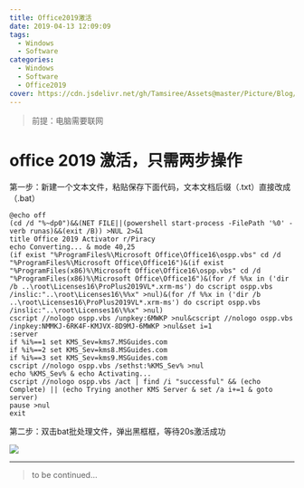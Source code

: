 ```yaml
---
title: Office2019激活
date: 2019-04-13 12:09:09
tags:
  - Windows
  - Software
categories:
  - Windows
  - Software
  - Office2019
cover: https://cdn.jsdelivr.net/gh/Tamsiree/Assets@master/Picture/Blog/Cover/wallhaven-md3vjm.jpg
---
```

> 前提：电脑需要联网

# office 2019 激活，只需两步操作

第一步：新建一个文本文件，粘贴保存下面代码，文本文档后缀（.txt）直接改成（.bat）

```dos
@echo off
(cd /d "%~dp0")&&(NET FILE||(powershell start-process -FilePath '%0' -verb runas)&&(exit /B)) >NUL 2>&1
title Office 2019 Activator r/Piracy
echo Converting... & mode 40,25
(if exist "%ProgramFiles%\Microsoft Office\Office16\ospp.vbs" cd /d "%ProgramFiles%\Microsoft Office\Office16")&(if exist "%ProgramFiles(x86)%\Microsoft Office\Office16\ospp.vbs" cd /d "%ProgramFiles(x86)%\Microsoft Office\Office16")&(for /f %%x in ('dir /b ..\root\Licenses16\ProPlus2019VL*.xrm-ms') do cscript ospp.vbs /inslic:"..\root\Licenses16\%%x" >nul)&(for /f %%x in ('dir /b ..\root\Licenses16\ProPlus2019VL*.xrm-ms') do cscript ospp.vbs /inslic:"..\root\Licenses16\%%x" >nul)
cscript //nologo ospp.vbs /unpkey:6MWKP >nul&cscript //nologo ospp.vbs /inpkey:NMMKJ-6RK4F-KMJVX-8D9MJ-6MWKP >nul&set i=1
:server
if %i%==1 set KMS_Sev=kms7.MSGuides.com
if %i%==2 set KMS_Sev=kms8.MSGuides.com
if %i%==3 set KMS_Sev=kms9.MSGuides.com
cscript //nologo ospp.vbs /sethst:%KMS_Sev% >nul
echo %KMS_Sev% & echo Activating...
cscript //nologo ospp.vbs /act | find /i "successful" && (echo Complete) || (echo Trying another KMS Server & set /a i+=1 & goto server)
pause >nul
exit
```

第二步：双击bat批处理文件，弹出黑框框，等待20s激活成功

![](https://imgconvert.csdnimg.cn/aHR0cHM6Ly9pbWcyMDE4LmNuYmxvZ3MuY29tL2Jsb2cvMTI2OTQ2Ni8yMDE5MDYvMTI2OTQ2Ni0yMDE5MDYyMzAyMTE0MzkzOS05MzI4Njk2MjQucG5n?x-oss-process=image/format,png)


---
> to be continued...